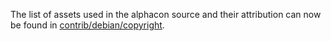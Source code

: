 The list of assets used in the alphacon source and their attribution can now be found in [contrib/debian/copyright](../contrib/debian/copyright).

